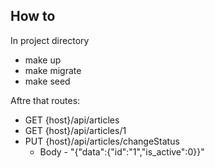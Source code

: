 
## How to

In project directory

- make up
- make migrate
- make seed

Aftre that routes:
- GET {host}/api/articles
- GET {host}/api/articles/1
- PUT {host}/api/articles/changeStatus
  - Body - "{"data\":{"id":"1","is_active":0}}"
